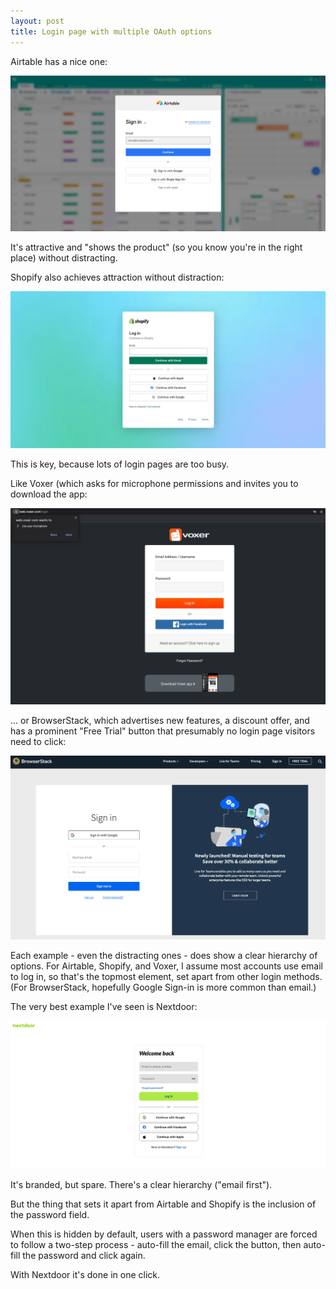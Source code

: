 ```yaml
---
layout: post
title: Login page with multiple OAuth options
---
```


Airtable has a nice one:

[![Airtable signup page screenshot](/images/airtable-login.png)](/images/airtable-login.png)

It's attractive and "shows the product" (so you know you're in the right place) without distracting.

Shopify also achieves attraction without distraction:

[![shopify signup page screenshot](/images/shopify-login.png)](/images/shopify-login.png)

This is key, because lots of login pages are too busy.

Like Voxer (which asks for microphone permissions and invites you to download the app:

[![voxer signup page screenshot](/images/voxer-login.png)](/images/voxer-login.png)

... or BrowserStack, which advertises new features, a discount offer, and has a prominent "Free Trial" button that presumably no login page visitors need to click:

[![BrowserStack signup page screenshot](/images/browserstack-login.png)](/images/browserstack-login.png)

Each example - even the distracting ones - does show a clear hierarchy of options. For Airtable, Shopify, and Voxer, I assume most accounts use email to log in, so that's the topmost element, set apart from other login methods. (For BrowserStack, hopefully Google Sign-in is more common than email.)

The very best example I've seen is Nextdoor:

[![nextdoor signup page screenshot](/images/nextdoor-login.png)](/images/nextdoor-login.png)

It's branded, but spare. There's a clear hierarchy ("email first").

But the thing that sets it apart from Airtable and Shopify is the inclusion of the password field.
 
When this is hidden by default, users with a password manager are forced to follow a two-step process - auto-fill the email, click the button, then auto-fill the password and click again.

With Nextdoor it's done in one click.
